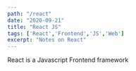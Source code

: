 ```yaml
---
path: "/react"
date: "2020-09-21"
title: "React JS"
tags: ['React','Frontend','JS','Web']
excerpt: "Notes on React"
---
```


React is a Javascript Frontend framework